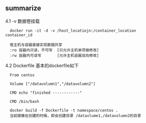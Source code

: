 ## summarize 

   4.1  -v 数据卷挂载
      
      docker run -it -d -v /host_locatiojn:/container_location container_id  
      
      宿主机与容器直接实现数据共享
      :ro 容器内只读，不可写  [只允许主机单项做修改]
      :rw 容器内可读写       [允许主机容器双向修改]
   
   4.2 Dockerfile
      基本的dockerfile如下
      
      From centos
      
      Volume ["/datavolumn1","/datavolumn2"]
      
      CMD echo "finished ------------"
      
      CMD /bin/bash
      
      docker build -f Dockerfile -t namespace/centos .  
      当前镜像在创建的时候，即会创建目录 /datavlume1,/datavolumn2的目录
       
         
   